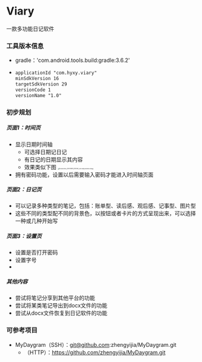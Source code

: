 # Viary
 一款多功能日记软件



### 工具版本信息

- gradle：'com.android.tools.build:gradle:3.6.2'

- ```xml
  applicationId "com.hyxy.viary"
  minSdkVersion 16
  targetSdkVersion 29
  versionCode 1
  versionName "1.0"
  ```



### 初步规划

##### 页面1：时间页

- 显示日期时间轴
  - 可选择日期记日记
  - 有日记的日期显示其内容
  - 效果类似下图                                                                                          <img src="images/Screenshot_20200615_133340_net.saltycrackers.dayg.jpg" alt="Screenshot_20200615_133340_net.saltycrackers.dayg" style="zoom: 25%;" />
- 拥有密码功能，设置以后需要输入密码才能进入时间轴页面

##### 页面2：日记页

- 可以记录多种类型的笔记，包括：账单型、读后感、观后感、记事型、图片型
- 这些不同的类型配不同的背景色，以按钮或者卡片的方式呈现出来，可以选择一种或几种开始写

##### 页面3：设置页

- 设置是否打开密码
- 设置字号
- 

##### 其他内容

- 尝试将笔记分享到其他平台的功能
- 尝试将某类笔记导出到docx文件的功能
- 尝试从docx文件恢复到日记软件的功能





### 可参考项目

- MyDaygram（SSH）：git@github.com:zhengyijia/MyDaygram.git
  - （HTTP）：https://github.com/zhengyijia/MyDaygram.git